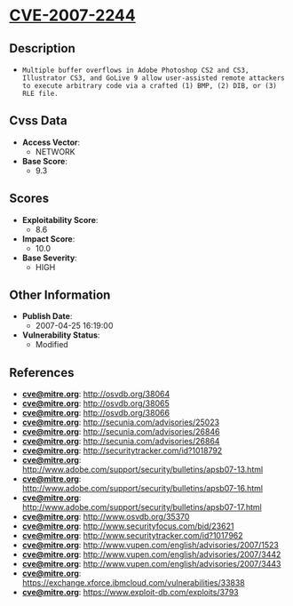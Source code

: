 
# [CVE-2007-2244](https://cve.mitre.org/cgi-bin/cvename.cgi?name=CVE-2007-2244)

## Description

- `Multiple buffer overflows in Adobe Photoshop CS2 and CS3, Illustrator CS3, and GoLive 9 allow user-assisted remote attackers to execute arbitrary code via a crafted (1) BMP, (2) DIB, or (3) RLE file.`

## Cvss Data

- **Access Vector**:
  - NETWORK
- **Base Score**:
  - 9.3

## Scores

- **Exploitability Score**:
  - 8.6
- **Impact Score**:
  - 10.0
- **Base Severity**:
  - HIGH

## Other Information

- **Publish Date**:
  - 2007-04-25 16:19:00
- **Vulnerability Status**:
  - Modified

## References

- **cve@mitre.org**: http://osvdb.org/38064
- **cve@mitre.org**: http://osvdb.org/38065
- **cve@mitre.org**: http://osvdb.org/38066
- **cve@mitre.org**: http://secunia.com/advisories/25023
- **cve@mitre.org**: http://secunia.com/advisories/26846
- **cve@mitre.org**: http://secunia.com/advisories/26864
- **cve@mitre.org**: http://securitytracker.com/id?1018792
- **cve@mitre.org**: http://www.adobe.com/support/security/bulletins/apsb07-13.html
- **cve@mitre.org**: http://www.adobe.com/support/security/bulletins/apsb07-16.html
- **cve@mitre.org**: http://www.adobe.com/support/security/bulletins/apsb07-17.html
- **cve@mitre.org**: http://www.osvdb.org/35370
- **cve@mitre.org**: http://www.securityfocus.com/bid/23621
- **cve@mitre.org**: http://www.securitytracker.com/id?1017962
- **cve@mitre.org**: http://www.vupen.com/english/advisories/2007/1523
- **cve@mitre.org**: http://www.vupen.com/english/advisories/2007/3442
- **cve@mitre.org**: http://www.vupen.com/english/advisories/2007/3443
- **cve@mitre.org**: https://exchange.xforce.ibmcloud.com/vulnerabilities/33838
- **cve@mitre.org**: https://www.exploit-db.com/exploits/3793
